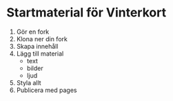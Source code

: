 # Startmaterial för Vinterkort

1. Gör en fork
2. Klona ner din fork
3. Skapa innehåll
4. Lägg till material
    - text
    - bilder
    - ljud
5. Styla allt
6. Publicera med pages
